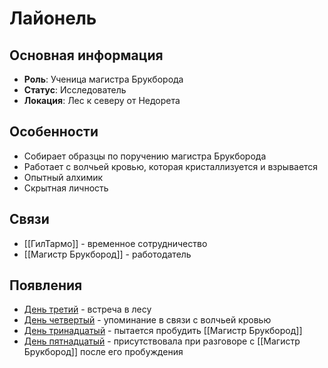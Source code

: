 # Лайонель

## Основная информация
- **Роль**: Ученица магистра Брукборода
- **Статус**: Исследователь
- **Локация**: Лес к северу от Недорета

## Особенности
- Собирает образцы по поручению магистра Брукборода
- Работает с волчьей кровью, которая кристаллизуется и взрывается
- Опытный алхимик
- Скрытная личность

## Связи
- [[ГилТармо]] - временное сотрудничество
- [[Магистр Брукбород]] - работодатель

## Появления
- [День третий](obsidian://open?vault=Project%20LUX&file=%D0%9E%D1%82%D1%87%D0%B5%D1%82%D1%8B%2F%D0%94%D0%B5%D0%BD%D1%8C%20%D1%82%D1%80%D0%B5%D1%82%D0%B8%D0%B9) - встреча в лесу
- [День четвертый](obsidian://open?vault=Project%20LUX&file=%D0%9E%D1%82%D1%87%D0%B5%D1%82%D1%8B%2F%D0%94%D0%B5%D0%BD%D1%8C%20%D1%87%D0%B5%D1%82%D0%B2%D0%B5%D1%80%D1%82%D1%8B%D0%B9) - упоминание в связи с волчьей кровью
- [День тринадцатый](obsidian://open?vault=Project%20LUX&file=%D0%9E%D1%82%D1%87%D0%B5%D1%82%D1%8B%2F%D0%94%D0%B5%D0%BD%D1%8C%20%D1%82%D1%80%D0%B8%D0%BD%D0%B0%D0%B4%D1%86%D0%B0%D1%82%D1%8B%D0%B9) - пытается пробудить [[Магистр Брукбород]]
- [День пятнадцатый](obsidian://open?vault=Project%20LUX&file=%D0%9E%D1%82%D1%87%D0%B5%D1%82%D1%8B%2F%D0%94%D0%B5%D0%BD%D1%8C%20%D0%BF%D1%8F%D1%82%D0%BD%D0%B0%D0%B4%D1%86%D0%B0%D1%82%D1%8B%D0%B9) - присутствовала при разговоре с [[Магистр Брукбород]] после его пробуждения 